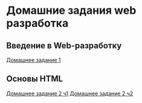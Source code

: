 # Домашние задания web разработка
## Введение в Web-разработку
[Домашнее задание 1](https://github.com/AdukarIT/AkulovichVL/tree/master/HW-1 "Папка HW-1")
## Основы HTML
[Домашнее задание 2 ч1](https://github.com/AdukarIT/AkulovichVL/tree/master/HW-2_Part-1 "Папка HW-2_Part-1")
[Домашнее задание 2 ч2](https://github.com/AdukarIT/AkulovichVL/tree/master/HW-2_Part-2 "Папка HW-2_Part-2")
